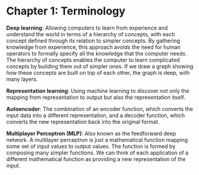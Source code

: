 # Chapter 1: Terminology

**Deep learning**: Allowing computers to learn from experience and understand the world in terms of a hierarchy of concepts, with each concept defined through its relation to simpler concepts. By gathering knowledge from experience, this approach avoids the need for human operators to formally specify all the knowledge that the computer needs. The hierarchy of concepts enables the computer to learn complicated concepts by building them out of simpler ones. If we draw a graph showing how these concepts are built on top of each other, the graph is deep, with many layers.

**Representation learning**: Using machine learning to discover not only the mapping from representation to output but also the representation itself.

**Autoencoder**: The combination of an encoder function, which converts the input data into a different representation, and a decoder function, which converts the new representation back into the original format.

**Multiplayer Perceptron (MLP)**: Also known as the feedforward deep network. A multilayer perceptron is just a mathematical function mapping some set of input values to output values. The function is formed by composing many simpler functions. We can think of each application of a different mathematical function as providing a new representation of the input.
